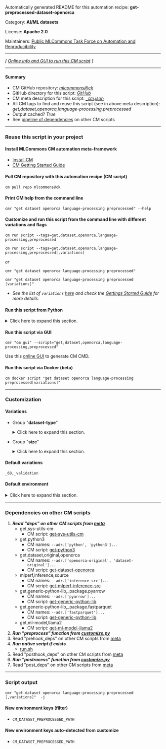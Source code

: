 Automatically generated README for this automation recipe: **get-preprocessed-dataset-openorca**

Category: **AI/ML datasets**

License: **Apache 2.0**

Maintainers: [Public MLCommons Task Force on Automation and Reproducibility](https://github.com/mlcommons/ck/blob/master/docs/taskforce.md)

---
*[ [Online info and GUI to run this CM script](https://access.cknowledge.org/playground/?action=scripts&name=get-preprocessed-dataset-openorca,5614c39cb1564d72) ]*

---
#### Summary

* CM GitHub repository: *[mlcommons@ck](https://github.com/mlcommons/ck/tree/dev/cm-mlops)*
* GitHub directory for this script: *[GitHub](https://github.com/mlcommons/ck/tree/dev/cm-mlops/script/get-preprocessed-dataset-openorca)*
* CM meta description for this script: *[_cm.json](_cm.json)*
* All CM tags to find and reuse this script (see in above meta description): *get,dataset,openorca,language-processing,preprocessed*
* Output cached? *True*
* See [pipeline of dependencies](#dependencies-on-other-cm-scripts) on other CM scripts


---
### Reuse this script in your project

#### Install MLCommons CM automation meta-framework

* [Install CM](https://access.cknowledge.org/playground/?action=install)
* [CM Getting Started Guide](https://github.com/mlcommons/ck/blob/master/docs/getting-started.md)

#### Pull CM repository with this automation recipe (CM script)

```cm pull repo mlcommons@ck```

#### Print CM help from the command line

````cmr "get dataset openorca language-processing preprocessed" --help````

#### Customize and run this script from the command line with different variations and flags

`cm run script --tags=get,dataset,openorca,language-processing,preprocessed`

`cm run script --tags=get,dataset,openorca,language-processing,preprocessed[,variations] `

*or*

`cmr "get dataset openorca language-processing preprocessed"`

`cmr "get dataset openorca language-processing preprocessed [variations]" `


* *See the list of `variations` [here](#variations) and check the [Gettings Started Guide](https://github.com/mlcommons/ck/blob/dev/docs/getting-started.md) for more details.*

#### Run this script from Python

<details>
<summary>Click here to expand this section.</summary>

```python

import cmind

r = cmind.access({'action':'run'
                  'automation':'script',
                  'tags':'get,dataset,openorca,language-processing,preprocessed'
                  'out':'con',
                  ...
                  (other input keys for this script)
                  ...
                 })

if r['return']>0:
    print (r['error'])

```

</details>


#### Run this script via GUI

```cmr "cm gui" --script="get,dataset,openorca,language-processing,preprocessed"```

Use this [online GUI](https://cKnowledge.org/cm-gui/?tags=get,dataset,openorca,language-processing,preprocessed) to generate CM CMD.

#### Run this script via Docker (beta)

`cm docker script "get dataset openorca language-processing preprocessed[variations]" `

___
### Customization


#### Variations

  * Group "**dataset-type**"
    <details>
    <summary>Click here to expand this section.</summary>

    * `_calibration`
      - Environment variables:
        - *CM_DATASET_CALIBRATION*: `yes`
      - Workflow:
    * **`_validation`** (default)
      - Environment variables:
        - *CM_DATASET_CALIBRATION*: `no`
      - Workflow:

    </details>


  * Group "**size**"
    <details>
    <summary>Click here to expand this section.</summary>

    * **`_60`** (default)
      - Workflow:
    * `_full`
      - Workflow:
    * `_size.#`
      - Workflow:

    </details>


#### Default variations

`_60,_validation`
#### Default environment

<details>
<summary>Click here to expand this section.</summary>

These keys can be updated via `--env.KEY=VALUE` or `env` dictionary in `@input.json` or using script flags.

* CM_DATASET_CALIBRATION: `no`

</details>

___
### Dependencies on other CM scripts


  1. ***Read "deps" on other CM scripts from [meta](https://github.com/mlcommons/ck/tree/dev/cm-mlops/script/get-preprocessed-dataset-openorca/_cm.json)***
     * get,sys-utils-cm
       - CM script: [get-sys-utils-cm](https://github.com/mlcommons/ck/tree/master/cm-mlops/script/get-sys-utils-cm)
     * get,python3
       * CM names: `--adr.['python', 'python3']...`
       - CM script: [get-python3](https://github.com/mlcommons/ck/tree/master/cm-mlops/script/get-python3)
     * get,dataset,original,openorca
       * CM names: `--adr.['openorca-original', 'dataset-original']...`
       - CM script: [get-dataset-openorca](https://github.com/mlcommons/ck/tree/master/cm-mlops/script/get-dataset-openorca)
     * mlperf,inference,source
       * CM names: `--adr.['inference-src']...`
       - CM script: [get-mlperf-inference-src](https://github.com/mlcommons/ck/tree/master/cm-mlops/script/get-mlperf-inference-src)
     * get,generic-python-lib,_package.pyarrow
       * CM names: `--adr.['pyarrow']...`
       - CM script: [get-generic-python-lib](https://github.com/mlcommons/ck/tree/master/cm-mlops/script/get-generic-python-lib)
     * get,generic-python-lib,_package.fastparquet
       * CM names: `--adr.['fastparquet']...`
       - CM script: [get-generic-python-lib](https://github.com/mlcommons/ck/tree/master/cm-mlops/script/get-generic-python-lib)
     * get,ml-model,llama2
       - CM script: [get-ml-model-llama2](https://github.com/mlcommons/ck/tree/master/cm-mlops/script/get-ml-model-llama2)
  1. ***Run "preprocess" function from [customize.py](https://github.com/mlcommons/ck/tree/dev/cm-mlops/script/get-preprocessed-dataset-openorca/customize.py)***
  1. Read "prehook_deps" on other CM scripts from [meta](https://github.com/mlcommons/ck/tree/dev/cm-mlops/script/get-preprocessed-dataset-openorca/_cm.json)
  1. ***Run native script if exists***
     * [run.sh](https://github.com/mlcommons/ck/tree/dev/cm-mlops/script/get-preprocessed-dataset-openorca/run.sh)
  1. Read "posthook_deps" on other CM scripts from [meta](https://github.com/mlcommons/ck/tree/dev/cm-mlops/script/get-preprocessed-dataset-openorca/_cm.json)
  1. ***Run "postrocess" function from [customize.py](https://github.com/mlcommons/ck/tree/dev/cm-mlops/script/get-preprocessed-dataset-openorca/customize.py)***
  1. Read "post_deps" on other CM scripts from [meta](https://github.com/mlcommons/ck/tree/dev/cm-mlops/script/get-preprocessed-dataset-openorca/_cm.json)

___
### Script output
`cmr "get dataset openorca language-processing preprocessed [,variations]"  -j`
#### New environment keys (filter)

* `CM_DATASET_PREPROCESSED_PATH`
#### New environment keys auto-detected from customize

* `CM_DATASET_PREPROCESSED_PATH`